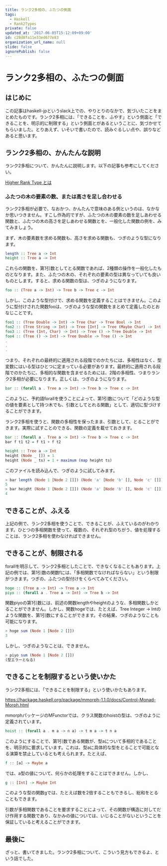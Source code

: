 ```yaml
---
title: ランク2多相の、ふたつの側面
tags:
  - Haskell
  - Rank2Types
private: false
updated_at: '2017-06-05T15:12:09+09:00'
id: c28d8fa11e33ed677e83
organization_url_name: null
slide: false
ignorePublish: false
---
```

# ランク2多相の、ふたつの側面

## はじめに

この記事はhaskell-jpというslack上での、やりとりのなかで、気づいたことをまとめたものです。ランク2多相には、「できることを、ふやす」という側面と「できることを、明示的に制限する」という側面とがあるということに、気づかせてもらいました。とりあえず、いそいで書いたので、読みぐるしい点や、誤りなどあると思います。

## ランク2多相の、かんたんな説明

ランク2多相について、かんたんに説明します。以下の記事も参考にしてください。

[Higher Rank Type とは](http://qiita.com/hyone/items/a1a300325253e3c5b7d1)

### ふたつの木の要素の数、または高さを足し合わせる

ランク2多相が必要で、なおかつ、かんたんで意味のある例というのは、なかなか思いつきません。すこし作為的ですが、ふたつの木の要素の数を足しあわせる関数と、ふたつの木の高さを足しあわせる関数とを、一般化した関数の例を、みてみましょう。

まず、木の要素数を求める関数も、高さを求める関数も、つぎのような型になります。

```haskell
length :: Tree a -> Int
height :: Tree a -> Int
```

これらの関数を、第1引数としてとる関数であれば、2種類の操作を一般化したものとなります。また、ふたつの木の、それぞれの要素の型は異なっていても良いものとします。すると、求める関数の型は、つぎのようになります。

```haskell
foo :: (Tree a -> Int) -> Tree b -> Tree c -> Int
```

しかし、このような型付けで、求める関数を定義することはできません。このように型付けされた関数fooは、つぎのような型の関数をまとめて定義したのとおなじことです。

```haskell
foo1 :: (Tree Double -> Int) -> Tree Char -> Tree Bool -> Int
foo2 :: (Tree String -> Int) -> Tree [Int] -> Tree (Maybe Char) -> Int
foo3 :: (Tree (Int, Char) -> Int) -> Tree () -> Tree Double -> Int
foo4 :: (Tree () -> Int) -> Tree Double -> Tree () -> Int
.
.
.
```

つまり、それぞれの最終的に適用される段階でのかたちには、多相性はなく、型変数にはいる型はひとつに定まっている必要があります。最終的に適用される段階でのかたちに、多相的な関数を含ませるためには、2階の多相性、つまりランク2多相が必要になります。正しくは、つぎのようになります。

```haskell
bar :: (forall a . Tree a -> Int) -> Tree b -> Tree c -> Int
```

このように、予約語forallを使うことによって、第1引数について「どのような型の値を要素として持つ木でも、引数としてとれる関数」として、適切に型づけすることができます。

ランク2多相を使うと、関数の多相性を保ったまま、引数として、とることができます。実際に試すことのできる、関数の定義を載せておきます。

```haskell
bar :: (forall a . Tree a -> Int) -> Tree b -> Tree c -> Int
bar f t1 t2 = f t1 + f t2

height :: Tree a -> Int
height (Node _ []) = 1
height (Node _ ts) = 1 + maximum (map height ts)
```

このファイルを読み込んで、つぎのように試してみます。

```haskell
> bar length (Node 1 [Node 2 []]) (Node 'a' [Node 'b' [], Node 'c' []])
5
> bar height (Node 1 [Node 2 []]) (Node 'a' [Node 'b' [], Node 'c' []])
4
```

## できることが、ふえる

上記の例で、ランク2多相を使うことで、できることが、ふえているのがわかります。ひとつの多相関数を使って、複数の、それぞれ型のちがう、値を処理することは、ランク2多相を使わなければできません。

## できることが、制限される

forallを明示して、ランク2多相としたことで、できなくなることもあります。上記の例では、第1引数の関数fには、「多相関数でなければならない」という制限がつきます。つぎの、ふたつの型付けをくらべてみてください。

```haskell
hoge :: (Tree a -> Int) -> Tree a -> Int
piyo :: (forall a . Tree a -> Int) -> Tree b -> Int
```

関数piyoの第1引数には、前述の関数lengthやheightのような、多相関数しかとることができません。しかし、関数hogeでは、たとえば、Tree Integer -> Intのような関数を、第1引数にすることができます。その結果、つぎのようなことも可能になります。

```haskell
> hoge sum (Node 1 [Node 2 []])
3
```

しかし、つぎのようなことは、できません。

```haskell
> piyo sum (Node 1 [Node 2 []])
(型エラーとなる)
```

## できることを制限するという使いかた

ランク2多相には、「できることを制限する」という使いかたもあります。

https://hackage.haskell.org/package/mmorph-1.1.0/docs/Control-Monad-Morph.html

mmorphパッケージのMFunctorでは、クラス関数のhoistの型は、つぎのように定義されています。

```haskell
hoist :: (forall a . m a -> n a) -> t m a -> t n a
```

このようにすることで、第1引数である関数が、型aについて多相的であることを、明示的に要求しています。これは、型aに具体的な型をとることで可能となる演算を禁止しているとも考えられます。たとえば、

```haskell
f :: [a] -> Maybe a
```

では、a型の値について、何らかの処理をすることはできません。しかし、

```haskell
g :: [Int] -> Maybe Int
```

このような型の関数gでは、たとえば数を2倍することもできるし、総和をとることもできます。

引数が多相関数であることを要求することによって、その関数が構造に対してだけ作用する関数であり、なかみの値については、いじることがないということを保証していると考えることができます。

## 最後に

ざっと、書いてきました。ランク2多相について、こういう見方もできるよ、という話でした。
